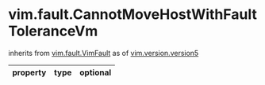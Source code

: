 vim.fault.CannotMoveHostWithFaultToleranceVm
============================================
inherits from [vim.fault.VimFault](docs/vim.fault.VimFault.md)
as of [vim.version.version5](docs/vim.version.md)

| property | type | optional |
|:---------|:-----|:---------|

